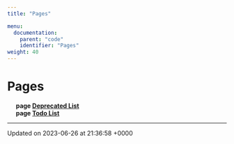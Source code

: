 ```yaml
---
title: "Pages"

menu:
  documentation:
    parent: "code"
    identifier: "Pages" 
weight: 40
---
```


# Pages

&nbsp;&nbsp;&nbsp;&nbsp;&nbsp;<b>page <a href=/documentation/code/pages/deprecated/>Deprecated List<a></b><br>
&nbsp;&nbsp;&nbsp;&nbsp;&nbsp;<b>page <a href=/documentation/code/pages/todo/>Todo List<a></b><br>



-------------------------------

Updated on 2023-06-26 at 21:36:58 +0000
